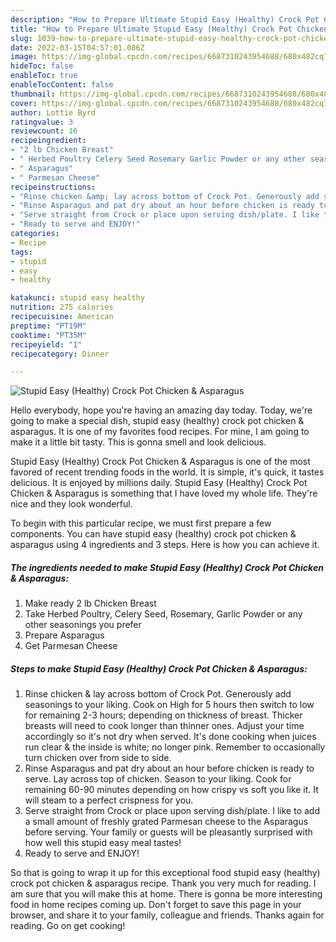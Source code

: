 ```yaml
---
description: "How to Prepare Ultimate Stupid Easy (Healthy) Crock Pot Chicken &amp;amp; Asparagus"
title: "How to Prepare Ultimate Stupid Easy (Healthy) Crock Pot Chicken &amp;amp; Asparagus"
slug: 1039-how-to-prepare-ultimate-stupid-easy-healthy-crock-pot-chicken-and-amp-asparagus
date: 2022-03-15T04:57:01.086Z
image: https://img-global.cpcdn.com/recipes/6687310243954688/680x482cq70/stupid-easy-healthy-crock-pot-chicken-asparagus-recipe-main-photo.jpg
hideToc: false
enableToc: true
enableTocContent: false
thumbnail: https://img-global.cpcdn.com/recipes/6687310243954688/680x482cq70/stupid-easy-healthy-crock-pot-chicken-asparagus-recipe-main-photo.jpg
cover: https://img-global.cpcdn.com/recipes/6687310243954688/680x482cq70/stupid-easy-healthy-crock-pot-chicken-asparagus-recipe-main-photo.jpg
author: Lottie Byrd
ratingvalue: 3
reviewcount: 16
recipeingredient:
- "2 lb Chicken Breast"
- " Herbed Poultry Celery Seed Rosemary Garlic Powder or any other seasonings you prefer"
- " Asparagus"
- " Parmesan Cheese"
recipeinstructions:
- "Rinse chicken &amp; lay across bottom of Crock Pot. Generously add seasonings to your liking. Cook on High for 5 hours then switch to low for remaining 2-3 hours; depending on thickness of breast. Thicker breasts will need to cook longer than thinner ones. Adjust your time accordingly so it&#39;s not dry when served. It&#39;s done cooking when juices run clear &amp; the inside is white; no longer pink. Remember to occasionally turn chicken over from side to side."
- "Rinse Asparagus and pat dry about an hour before chicken is ready to serve. Lay across top of chicken. Season to your liking. Cook for remaining 60-90 minutes depending on how crispy vs soft you like it. It will steam to a perfect crispness for you."
- "Serve straight from Crock or place upon serving dish/plate. I like to add a small amount of freshly grated Parmesan cheese to the Asparagus before serving. Your family or guests will be pleasantly surprised with how well this stupid easy meal tastes!"
- "Ready to serve and ENJOY!"
categories:
- Recipe
tags:
- stupid
- easy
- healthy

katakunci: stupid easy healthy 
nutrition: 275 calories
recipecuisine: American
preptime: "PT19M"
cooktime: "PT35M"
recipeyield: "1"
recipecategory: Dinner

---
```



![Stupid Easy (Healthy) Crock Pot Chicken &amp; Asparagus](https://img-global.cpcdn.com/recipes/6687310243954688/680x482cq70/stupid-easy-healthy-crock-pot-chicken-asparagus-recipe-main-photo.jpg)

Hello everybody, hope you're having an amazing day today. Today, we're going to make a special dish, stupid easy (healthy) crock pot chicken &amp; asparagus. It is one of my favorites food recipes. For mine, I am going to make it a little bit tasty. This is gonna smell and look delicious.



Stupid Easy (Healthy) Crock Pot Chicken &amp; Asparagus is one of the most favored of recent trending foods in the world. It is simple, it's quick, it tastes delicious. It is enjoyed by millions daily. Stupid Easy (Healthy) Crock Pot Chicken &amp; Asparagus is something that I have loved my whole life. They're nice and they look wonderful.


To begin with this particular recipe, we must first prepare a few components. You can have stupid easy (healthy) crock pot chicken &amp; asparagus using 4 ingredients and 3 steps. Here is how you can achieve it.

<!--inarticleads1-->

##### The ingredients needed to make Stupid Easy (Healthy) Crock Pot Chicken &amp; Asparagus:

1. Make ready 2 lb Chicken Breast
1. Take  Herbed Poultry, Celery Seed, Rosemary, Garlic Powder or any other seasonings you prefer
1. Prepare  Asparagus
1. Get  Parmesan Cheese




<!--inarticleads2-->

##### Steps to make Stupid Easy (Healthy) Crock Pot Chicken &amp; Asparagus:

1. Rinse chicken &amp; lay across bottom of Crock Pot. Generously add seasonings to your liking. Cook on High for 5 hours then switch to low for remaining 2-3 hours; depending on thickness of breast. Thicker breasts will need to cook longer than thinner ones. Adjust your time accordingly so it&#39;s not dry when served. It&#39;s done cooking when juices run clear &amp; the inside is white; no longer pink. Remember to occasionally turn chicken over from side to side.
1. Rinse Asparagus and pat dry about an hour before chicken is ready to serve. Lay across top of chicken. Season to your liking. Cook for remaining 60-90 minutes depending on how crispy vs soft you like it. It will steam to a perfect crispness for you.
1. Serve straight from Crock or place upon serving dish/plate. I like to add a small amount of freshly grated Parmesan cheese to the Asparagus before serving. Your family or guests will be pleasantly surprised with how well this stupid easy meal tastes!
1. Ready to serve and ENJOY!



So that is going to wrap it up for this exceptional food stupid easy (healthy) crock pot chicken &amp; asparagus recipe. Thank you very much for reading. I am sure that you will make this at home. There is gonna be more interesting food in home recipes coming up. Don't forget to save this page in your browser, and share it to your family, colleague and friends. Thanks again for reading. Go on get cooking!
